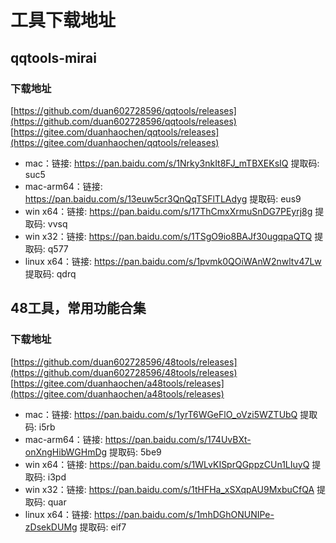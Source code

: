 # 工具下载地址

## qqtools-mirai

### 下载地址
[https://github.com/duan602728596/qqtools/releases](https://github.com/duan602728596/qqtools/releases)   
[https://gitee.com/duanhaochen/qqtools/releases](https://gitee.com/duanhaochen/qqtools/releases)
* mac：链接: https://pan.baidu.com/s/1Nrky3nkIt8FJ_mTBXEKsIQ 提取码: suc5
* mac-arm64：链接: https://pan.baidu.com/s/13euw5cr3QnQqTSFlTLAdyg 提取码: eus9
* win x64：链接: https://pan.baidu.com/s/17ThCmxXrmuSnDG7PEyrj8g 提取码: vvsq
* win x32：链接: https://pan.baidu.com/s/1TSgO9io8BAJf30ugqpaQTQ 提取码: q577
* linux x64：链接: https://pan.baidu.com/s/1pvmk0QOiWAnW2nwltv47Lw 提取码: qdrq

## 48工具，常用功能合集

### 下载地址
[https://github.com/duan602728596/48tools/releases](https://github.com/duan602728596/48tools/releases)   
[https://gitee.com/duanhaochen/a48tools/releases](https://gitee.com/duanhaochen/a48tools/releases)
* mac：链接: https://pan.baidu.com/s/1yrT6WGeFlO_oVzi5WZTUbQ 提取码: i5rb
* mac-arm64：链接: https://pan.baidu.com/s/174UvBXt-onXngHibWGHmDg 提取码: 5be9
* win x64：链接: https://pan.baidu.com/s/1WLvKISprQGppzCUn1LIuyQ 提取码: i3pd
* win x32：链接: https://pan.baidu.com/s/1tHFHa_xSXqpAU9MxbuCfQA 提取码: quar
* linux x64：链接: https://pan.baidu.com/s/1mhDGhONUNIPe-zDsekDUMg 提取码: eif7

